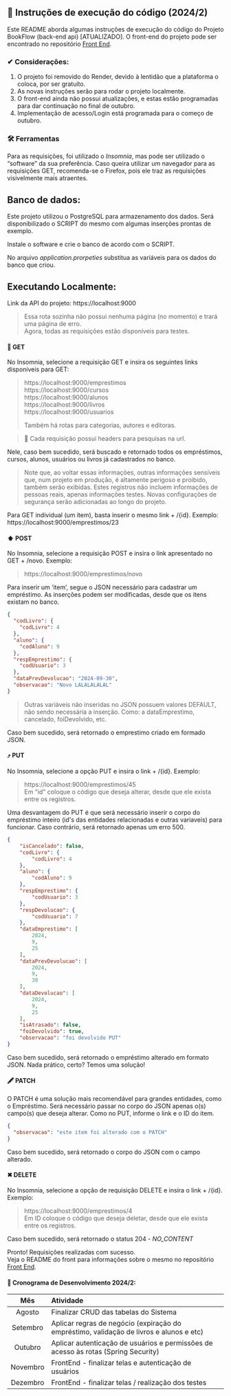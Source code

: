 ## 📝 Instruções de execução do código (2024/2)

Este README aborda algumas instruções de execução do código do Projeto BookFlow (back-end api) [ATUALIZADO]. O front-end do projeto pode ser encontrado no repositório [Front End](https://github.com/domii9k/BookFlow-FrontEnd).

### ✔ Considerações:

1) O projeto foi removido do Render, devido à lentidão que a plataforma o coloca, por ser gratuito.
2) As novas instruções serão para rodar o projeto localmente.
3) O front-end ainda não possui atualizações, e estas estão programadas para dar continuação no final de outubro.
4) Implementação de acesso/Login está programada para o começo de outubro.

### 🛠 Ferramentas
Para as requisições, foi utilizado o <i>Insomnia</i>, mas pode ser utilizado o “software” da sua preferência. Caso queira utilizar um navegador para as requisições GET, recomenda-se o Firefox, pois ele traz as requisições visivelmente mais atraentes.

## Banco de dados:

Este projeto utilizou o PostgreSQL para armazenamento dos dados. Será disponibilizado o SCRIPT do mesmo com algumas inserções prontas de exemplo.

Instale o software e crie o banco de acordo com o SCRIPT.

No arquivo _application.prorpeties_ substitua as variáveis para os dados do banco que criou.

## Executando Localmente:
Link da API do projeto: https://localhost:9000
> Essa rota sozinha não possui nenhuma página (no momento) e trará uma página de erro.\
> Agora, todas as requisições estão disponíveis para testes.

 #### 🔁 GET

No Insomnia, selecione a requisição GET e insira os seguintes links disponíveis para GET:
>https://localhost:9000/emprestimos \
>https://localhost:9000/cursos \
>https://localhost:9000/alunos \
>https://localhost:9000/livros \
>https://localhost:9000/usuarios
> 
>  Também há rotas para categorias, autores e editoras.

>🚨 Cada requisição possui headers para pesquisas na url.

Nele, caso bem sucedido, será buscado e retornado todos os empréstimos, cursos, alunos, usuários ou livros já cadastrados no banco.
>Note que, ao voltar essas informações, outras informações sensíveis que, num projeto em produção, é altamente perigoso e proibido, também serão exibidas. Estes registros não incluem informações de pessoas reais, apenas informações testes. Novas configurações de segurança serão adicionadas ao longo do projeto.

Para GET individual (um item), basta inserir o mesmo link + /{id}. Exemplo: https://localhost:9000/emprestimos/23

#### ⬆ POST

No Insomnia, selecione a requisição POST e insira o link apresentado no GET + /novo. Exemplo:
> https://localhost:9000/emprestimos/novo

Para inserir um ‘item’, segue o JSON necessário para cadastrar um empréstimo. As inserções podem ser modificadas, desde que os itens existam no banco.

```json
{
  "codLivro": {
    "codLivro": 4
  },
  "aluno": {
    "codAluno": 9
  },
  "respEmprestimo": {
    "codUsuario": 3
  },
  "dataPrevDevolucao": "2024-09-30",
  "observacao": "Novo LALALALALAL"
}

```
>Outras variáveis não inseridas no JSON possuem valores DEFAULT, não sendo necessária a inserção. Como: a dataEmprestimo, cancelado, foiDevolvido, etc.

Caso bem sucedido, será retornado o emprestimo criado em formado JSON.
#### ⤴ PUT 
No Insomnia, selecione a opção PUT e insira o link + /{id}. Exemplo:
>https://localhost:9000/emprestimos/45 \
> Em "id" coloque o código que deseja alterar, desde que ele exista entre os registros.

Uma desvantagem do PUT é que será necessário inserir o corpo do empréstimo inteiro (id's das entidades relacionadas e outras variaveis) para funcionar. Caso contrário, será retornado apenas um erro 500.

```json
{
	"isCancelado": false,
	"codLivro": {
		"codLivro": 4
	},
	"aluno": {
		"codAluno": 9
	},
	"respEmprestimo": {
		"codUsuario": 3
	},
	"respDevolucao": {
		"codUsuario": 7
	},
	"dataEmprestimo": [
		2024,
		9,
		25
	],
	"dataPrevDevolucao": [
		2024,
		9,
		30
	],
	"dataDevolucao": [
		2024,
		9,
		25
	],
	"isAtrasado": false,
	"foiDevolvido": true,
	"observacao": "foi devolvido PUT"
}
```
Caso bem sucedido, será retornado o empréstimo alterado em formato JSON. Nada prático, certo? Temos uma solução!

#### 🖋️ PATCH

O PATCH é uma solução mais recomendável para grandes entidades, como o Empréstimo. Será necessário passar no corpo do JSON apenas o(s) campo(s) que deseja alterar. Como no PUT, informe o link e o ID do item.

````json
{
  "observacao": "este item foi alterado com o PATCH"
}
````
Caso bem sucedido, será retornado o corpo do JSON com o campo alterado.

#### ✖ DELETE
No Insomnia, selecione a opção de requisição DELETE e insira o link + /{id}. Exemplo:
>https://localhost:9000/emprestimos/4 \
> Em ID coloque o código que deseja deletar, desde que ele exista entre os registros.

Caso bem sucedido, será retornado o status 204 - _NO_CONTENT_

Pronto! Requisições realizadas com sucesso. \
Veja o README do front para informações sobre o mesmo no repositório [Front End](https://github.com/domii9k/BookFlow-FrontEnd).

#### 📆 Cronograma de Desenvolvimento 2024/2:

| Mês       | Atividade                                                                                     |
|:---------:|:----------------------------------------------------------------------------------------------|
| Agosto    | Finalizar CRUD das tabelas do Sistema                                                         |
| Setembro  | Aplicar regras de negócio (expiração do empréstimo, validação de livros e alunos e etc)       |
| Outubro   | Aplicar autenticação de usuários e permissões de acesso às rotas (Spring Security)            |
| Novembro  | FrontEnd - finalizar telas e autenticação de usuários                                         |
| Dezembro  | FrontEnd - finalizar telas / realização dos testes                                            |


